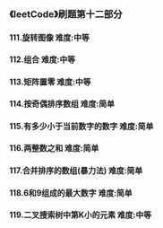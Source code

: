 ### 《leetCode》刷题第十二部分
#### 111.旋转图像		难度:中等
#### 112.组合		难度:中等
#### 113.矩阵置零		难度:中等
#### 114.按奇偶排序数组		难度:简单
#### 115.有多少小于当前数字的数字		难度:简单
#### 116.两整数之和		难度:简单
#### 117.合并排序的数组(暴力法)		难度:简单
#### 118.6和9组成的最大数字		难度:简单
#### 119.二叉搜索树中第K小的元素		难度:中等